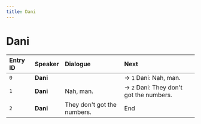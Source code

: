 ```yaml
---
title: Dani
---
```


# Dani


| Entry ID | Speaker | Dialogue | Next |
| :------- | :------ | :------- | :------------ |
| `0` | **Dani** |  | → `1` Dani: Nah, man\. |
| `1` | **Dani** | Nah, man\. | → `2` Dani: They don't got the numbers\. |
| `2` | **Dani** | They don't got the numbers\. | End |
